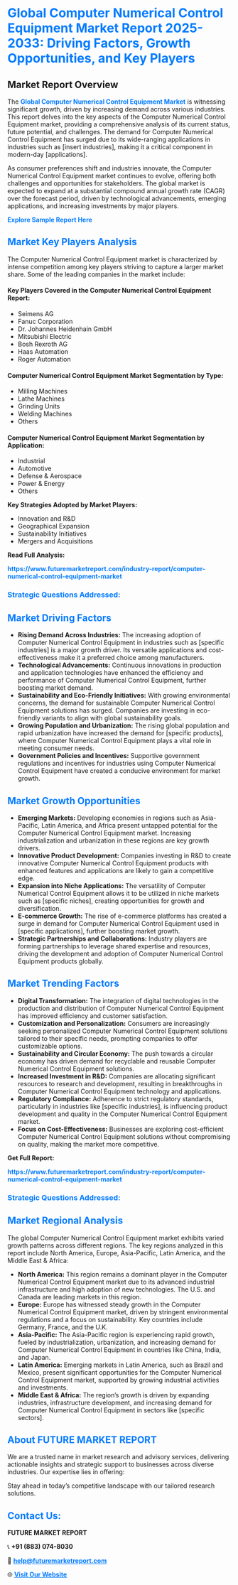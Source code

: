 <h1 style="color: #007BFF;">Global Computer Numerical Control Equipment Market Report 2025-2033: Driving Factors, Growth Opportunities, and Key Players</h1>

<section id="overview">
<h2>Market Report Overview</h2>
<p>The <a href="https://www.futuremarketreport.com/industry-report/computer-numerical-control-equipment-market" style="color: #007BFF; text-decoration: none;"><strong>Global Computer Numerical Control Equipment Market</strong></a> is witnessing significant growth, driven by increasing demand across various industries. This report delves into the key aspects of the Computer Numerical Control Equipment market, providing a comprehensive analysis of its current status, future potential, and challenges. The demand for Computer Numerical Control Equipment has surged due to its wide-ranging applications in industries such as [insert industries], making it a critical component in modern-day [applications].</p>
<p>As consumer preferences shift and industries innovate, the Computer Numerical Control Equipment market continues to evolve, offering both challenges and opportunities for stakeholders. The global market is expected to expand at a substantial compound annual growth rate (CAGR) over the forecast period, driven by technological advancements, emerging applications, and increasing investments by major players.</p>
</section>

<section id="overview">
<p><a href="https://www.futuremarketreport.com/request-sample/reportId=84032" style="color: #007BFF; text-decoration: none;"><strong>Explore Sample Report Here</strong></a></p>
</section>

<section id="key-players">
<h2 style="color: #007BFF;">Market Key Players Analysis</h2>
<p>The Computer Numerical Control Equipment market is characterized by intense competition among key players striving to capture a larger market share. Some of the leading companies in the market include:</p>
<h4>Key Players Covered in the Computer Numerical Control Equipment Report:</h4>
<ul><li>Seimens AG</li><li>Fanuc Corporation</li><li>Dr. Johannes Heidenhain GmbH</li><li>Mitsubishi Electric</li><li>Bosh Rexroth AG</li><li>Haas Automation</li><li>Roger Automation</li></ul>
<h4>Computer Numerical Control Equipment Market Segmentation by Type:</h4>
<ul><li>Milling Machines</li><li>Lathe Machines</li><li>Grinding Units</li><li>Welding Machines</li><li>Others</li></ul>

<h4>Computer Numerical Control Equipment Market Segmentation by Application:</h4>
<ul><li>Industrial</li><li>Automotive</li><li>Defense &amp; Aerospace</li><li>Power &amp; Energy</li><li>Others</li></ul>
<p><strong>Key Strategies Adopted by Market Players:</strong></p>
<ul>
<li>Innovation and R&D</li>
<li>Geographical Expansion</li>
<li>Sustainability Initiatives</li>
<li>Mergers and Acquisitions</li>
</ul>
</section>

<section>
<p><strong>Read Full Analysis: </strong></p><a href="https://www.futuremarketreport.com/industry-report/computer-numerical-control-equipment-market" style="color: #007BFF; text-decoration: none;"><strong>https://www.futuremarketreport.com/industry-report/computer-numerical-control-equipment-market</strong></a>
<h3 style="color: #007BFF;">Strategic Questions Addressed:</h3>
</section>

<section id="driving-factors">
<h2 style="color: #007BFF;">Market Driving Factors</h2>
<ul>
<li><strong>Rising Demand Across Industries:</strong> The increasing adoption of Computer Numerical Control Equipment in industries such as [specific industries] is a major growth driver. Its versatile applications and cost-effectiveness make it a preferred choice among manufacturers.</li>
<li><strong>Technological Advancements:</strong> Continuous innovations in production and application technologies have enhanced the efficiency and performance of Computer Numerical Control Equipment, further boosting market demand.</li>
<li><strong>Sustainability and Eco-Friendly Initiatives:</strong> With growing environmental concerns, the demand for sustainable Computer Numerical Control Equipment solutions has surged. Companies are investing in eco-friendly variants to align with global sustainability goals.</li>
<li><strong>Growing Population and Urbanization:</strong> The rising global population and rapid urbanization have increased the demand for [specific products], where Computer Numerical Control Equipment plays a vital role in meeting consumer needs.</li>
<li><strong>Government Policies and Incentives:</strong> Supportive government regulations and incentives for industries using Computer Numerical Control Equipment have created a conducive environment for market growth.</li>
</ul>
</section>

<section id="growth-opportunities">
<h2 style="color: #007BFF;">Market Growth Opportunities</h2>
<ul>
<li><strong>Emerging Markets:</strong> Developing economies in regions such as Asia-Pacific, Latin America, and Africa present untapped potential for the Computer Numerical Control Equipment market. Increasing industrialization and urbanization in these regions are key growth drivers.</li>
<li><strong>Innovative Product Development:</strong> Companies investing in R&D to create innovative Computer Numerical Control Equipment products with enhanced features and applications are likely to gain a competitive edge.</li>
<li><strong>Expansion into Niche Applications:</strong> The versatility of Computer Numerical Control Equipment allows it to be utilized in niche markets such as [specific niches], creating opportunities for growth and diversification.</li>
<li><strong>E-commerce Growth:</strong> The rise of e-commerce platforms has created a surge in demand for Computer Numerical Control Equipment used in [specific applications], further boosting market growth.</li>
<li><strong>Strategic Partnerships and Collaborations:</strong> Industry players are forming partnerships to leverage shared expertise and resources, driving the development and adoption of Computer Numerical Control Equipment products globally.</li>
</ul>
</section>

<section id="trending-factors">
<h2 style="color: #007BFF;">Market Trending Factors</h2>
<ul>
<li><strong>Digital Transformation:</strong> The integration of digital technologies in the production and distribution of Computer Numerical Control Equipment has improved efficiency and customer satisfaction.</li>
<li><strong>Customization and Personalization:</strong> Consumers are increasingly seeking personalized Computer Numerical Control Equipment solutions tailored to their specific needs, prompting companies to offer customizable options.</li>
<li><strong>Sustainability and Circular Economy:</strong> The push towards a circular economy has driven demand for recyclable and reusable Computer Numerical Control Equipment solutions.</li>
<li><strong>Increased Investment in R&D:</strong> Companies are allocating significant resources to research and development, resulting in breakthroughs in Computer Numerical Control Equipment technology and applications.</li>
<li><strong>Regulatory Compliance:</strong> Adherence to strict regulatory standards, particularly in industries like [specific industries], is influencing product development and quality in the Computer Numerical Control Equipment market.</li>
<li><strong>Focus on Cost-Effectiveness:</strong> Businesses are exploring cost-efficient Computer Numerical Control Equipment solutions without compromising on quality, making the market more competitive.</li>
</ul>
</section>

<section>
<p><strong>Get Full Report: </strong></p><a href="https://www.futuremarketreport.com/industry-report/computer-numerical-control-equipment-market" style="color: #007BFF; text-decoration: none;"><strong>https://www.futuremarketreport.com/industry-report/computer-numerical-control-equipment-market</strong></a>
<h3 style="color: #007BFF;">Strategic Questions Addressed:</h3>
</section>


<section id="regional-analysis">
<h2 style="color: #007BFF;">Market Regional Analysis</h2>
<p>The global Computer Numerical Control Equipment market exhibits varied growth patterns across different regions. The key regions analyzed in this report include North America, Europe, Asia-Pacific, Latin America, and the Middle East & Africa:</p>
<ul>
<li><strong>North America:</strong> This region remains a dominant player in the Computer Numerical Control Equipment market due to its advanced industrial infrastructure and high adoption of new technologies. The U.S. and Canada are leading markets in this region.</li>
<li><strong>Europe:</strong> Europe has witnessed steady growth in the Computer Numerical Control Equipment market, driven by stringent environmental regulations and a focus on sustainability. Key countries include Germany, France, and the U.K.</li>
<li><strong>Asia-Pacific:</strong> The Asia-Pacific region is experiencing rapid growth, fueled by industrialization, urbanization, and increasing demand for Computer Numerical Control Equipment in countries like China, India, and Japan.</li>
<li><strong>Latin America:</strong> Emerging markets in Latin America, such as Brazil and Mexico, present significant opportunities for the Computer Numerical Control Equipment market, supported by growing industrial activities and investments.</li>
<li><strong>Middle East & Africa:</strong> The region’s growth is driven by expanding industries, infrastructure development, and increasing demand for Computer Numerical Control Equipment in sectors like [specific sectors].</li>
</ul>
</section>

<footer>
<h2 style="color: #007BFF;">About FUTURE MARKET REPORT</h2>
<p>We are a trusted name in market research and advisory services, delivering actionable insights and strategic support to businesses across diverse industries. Our expertise lies in offering:</p>

<p>Stay ahead in today’s competitive landscape with our tailored research solutions.</p>

<h2 style="color: #007BFF;">Contact Us:</h2>
<p><strong>FUTURE MARKET REPORT</strong></p>
<p>📞 <strong>+91 (883) 074-8030</strong></p>
<p>📧 <strong><a href="mailto:help@futuremarketreport.com" style="color: #007BFF;">help@futuremarketreport.com</a></strong></p>
<p>🌐 <strong><a href="https://www.futuremarketreport.com/" style="color: #007BFF;">Visit Our Website</a></strong></p>
</footer>